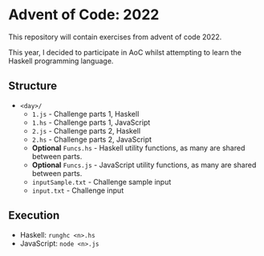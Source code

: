 # Advent of Code: 2022

This repository will contain exercises from advent of code 2022.

This year, I decided to participate in AoC whilst attempting to learn the Haskell programming language.

## Structure
- `<day>/`
  - `1.js` - Challenge parts 1, Haskell
  - `1.hs` - Challenge parts 1, JavaScript
  - `2.js` - Challenge parts 2, Haskell
  - `2.hs` - Challenge parts 2, JavaScript
  - **Optional** `Funcs.hs` - Haskell utility functions, as many are shared between parts.
  - **Optional** `Funcs.js` - JavaScript utility functions, as many are shared between parts.
  - `inputSample.txt` - Challenge sample input
  - `input.txt` - Challenge input

## Execution
- Haskell: `runghc <n>.hs`
- JavaScript: `node <n>.js`